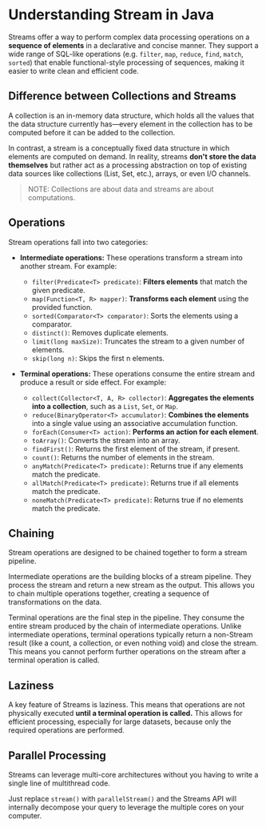 # Understanding Stream in Java

Streams offer a way to perform complex data processing operations on a **sequence of elements** in a declarative and concise manner. They support a wide range of SQL-like operations (e.g. `filter`, `map`, `reduce`, `find`, `match`, `sorted`) that enable functional-style processing of sequences, making it easier to write clean and efficient code.

## Difference between Collections and Streams

A collection is an in-memory data structure, which holds all the values that the data structure currently has—every element in the collection has to be computed before it can be added to the collection.

In contrast, a stream is a conceptually fixed data structure in which elements are computed on demand. In reality, streams **don't store the data themselves** but rather act as a processing abstraction on top of existing data sources like collections (List, Set, etc.), arrays, or even I/O channels.

> NOTE: Collections are about data and streams are about computations.

## Operations

Stream operations fall into two categories:

- **Intermediate operations:** These operations transform a stream into another stream. For example:

  - `filter(Predicate<T> predicate)`: **Filters elements** that match the given predicate.
  - `map(Function<T, R> mapper)`: **Transforms each element** using the provided function.
  - `sorted(Comparator<T> comparator)`: Sorts the elements using a comparator.
  - `distinct()`: Removes duplicate elements.
  - `limit(long maxSize)`: Truncates the stream to a given number of elements.
  - `skip(long n)`: Skips the first n elements.

- **Terminal operations:** These operations consume the entire stream and produce a result or side effect. For example:

  - `collect(Collector<T, A, R> collector)`: **Aggregates the elements into a collection**, such as a `List`, `Set`, or `Map`.
  - `reduce(BinaryOperator<T> accumulator)`: **Combines the elements** into a single value using an associative accumulation function.
  - `forEach(Consumer<T> action)`: **Performs an action for each element**.
  - `toArray()`: Converts the stream into an array.
  - `findFirst()`: Returns the first element of the stream, if present.
  - `count()`: Returns the number of elements in the stream.
  - `anyMatch(Predicate<T> predicate)`: Returns true if any elements match the predicate.
  - `allMatch(Predicate<T> predicate)`: Returns true if all elements match the predicate.
  - `noneMatch(Predicate<T> predicate)`: Returns true if no elements match the predicate.

## Chaining

Stream operations are designed to be chained together to form a stream pipeline.

Intermediate operations are the building blocks of a stream pipeline. They process the stream and return a new stream as the output. This allows you to chain multiple operations together, creating a sequence of transformations on the data.

Terminal operations are the final step in the pipeline. They consume the entire stream produced by the chain of intermediate operations. Unlike intermediate operations, terminal operations typically return a non-Stream result (like a count, a collection, or even nothing void) and close the stream. This means you cannot perform further operations on the stream after a terminal operation is called.

## Laziness

A key feature of Streams is laziness. This means that operations are not physically executed **until a terminal operation is called.** This allows for efficient processing, especially for large datasets, because only the required operations are performed.

## Parallel Processing

Streams can leverage multi-core architectures without you having to write a single line of multithread code.

Just replace `stream()` with `parallelStream()` and the Streams API will internally decompose your query to leverage the multiple cores on your computer.

